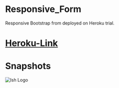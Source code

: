 # Responsive_Form
Responsive Bootstrap from deployed on Heroku trial.

# [Heroku-Link](https://responsive-form.herokuapp.com/)

# Snapshots
![Ish Logo](http://url/to/img.png)
